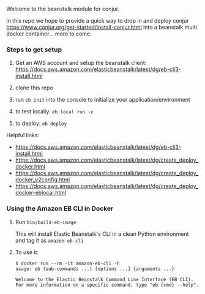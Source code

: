 Welcome to the beanstalk module for conjur.

in this repo we  hope to provide a quick way to drop in and deploy conjur https://www.conjur.org/get-started/install-conjur.html into a beanstalk multi docker container... more to come.

### Steps to get setup

1) Get an AWS account and setup the beanstalk client: https://docs.aws.amazon.com/elasticbeanstalk/latest/dg/eb-cli3-install.html

2) clone this repo

3) run `eb init` into the console to initialize your application/environment

4) to test locally: `eb local run -v`

5) to deploy: `eb deploy`


Helpful links:
* https://docs.aws.amazon.com/elasticbeanstalk/latest/dg/eb-cli3-install.html
* https://docs.aws.amazon.com/elasticbeanstalk/latest/dg/create_deploy_docker.html
* https://docs.aws.amazon.com/elasticbeanstalk/latest/dg/create_deploy_docker_v2config.html
* https://docs.aws.amazon.com/elasticbeanstalk/latest/dg/create_deploy_docker-eblocal.html

### Using the Amazon EB CLI in Docker

1. Run `bin/build-eb-image`

   This will install Elastic Beanstalk's CLI in a clean Python environment and
   tag it as `amazon-eb-cli`
2. To use it:
   
   ```sh-session
   $ docker run --rm -it amazon-eb-cli -h
   usage: eb (sub-commands ...) [options ...] {arguments ...}
   
   Welcome to the Elastic Beanstalk Command Line Interface (EB CLI). 
   For more information on a specific command, type "eb {cmd} --help".
   ```
